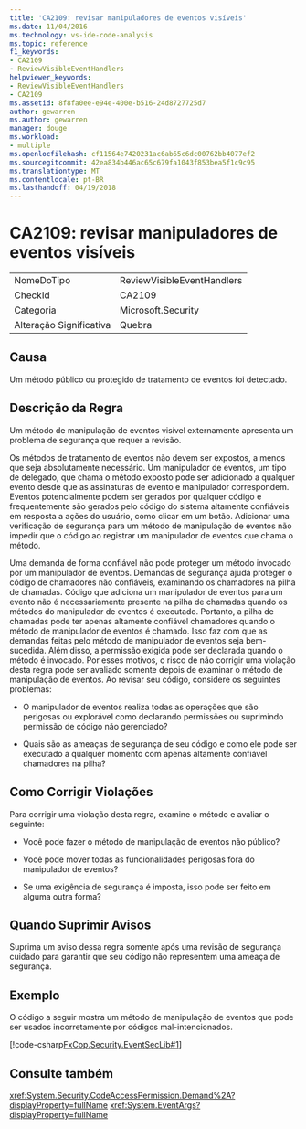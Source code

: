 ```yaml
---
title: 'CA2109: revisar manipuladores de eventos visíveis'
ms.date: 11/04/2016
ms.technology: vs-ide-code-analysis
ms.topic: reference
f1_keywords:
- CA2109
- ReviewVisibleEventHandlers
helpviewer_keywords:
- ReviewVisibleEventHandlers
- CA2109
ms.assetid: 8f8fa0ee-e94e-400e-b516-24d8727725d7
author: gewarren
ms.author: gewarren
manager: douge
ms.workload:
- multiple
ms.openlocfilehash: cf11564e7420231ac6ab65c6dc00762bb4077ef2
ms.sourcegitcommit: 42ea834b446ac65c679fa1043f853bea5f1c9c95
ms.translationtype: MT
ms.contentlocale: pt-BR
ms.lasthandoff: 04/19/2018
---
```

# <a name="ca2109-review-visible-event-handlers"></a>CA2109: revisar manipuladores de eventos visíveis
|||
|-|-|
|NomeDoTipo|ReviewVisibleEventHandlers|
|CheckId|CA2109|
|Categoria|Microsoft.Security|
|Alteração Significativa|Quebra|

## <a name="cause"></a>Causa
 Um método público ou protegido de tratamento de eventos foi detectado.

## <a name="rule-description"></a>Descrição da Regra
 Um método de manipulação de eventos visível externamente apresenta um problema de segurança que requer a revisão.

 Os métodos de tratamento de eventos não devem ser expostos, a menos que seja absolutamente necessário. Um manipulador de eventos, um tipo de delegado, que chama o método exposto pode ser adicionado a qualquer evento desde que as assinaturas de evento e manipulador correspondem. Eventos potencialmente podem ser gerados por qualquer código e frequentemente são gerados pelo código do sistema altamente confiáveis em resposta a ações do usuário, como clicar em um botão. Adicionar uma verificação de segurança para um método de manipulação de eventos não impedir que o código ao registrar um manipulador de eventos que chama o método.

 Uma demanda de forma confiável não pode proteger um método invocado por um manipulador de eventos. Demandas de segurança ajuda proteger o código de chamadores não confiáveis, examinando os chamadores na pilha de chamadas. Código que adiciona um manipulador de eventos para um evento não é necessariamente presente na pilha de chamadas quando os métodos do manipulador de eventos é executado. Portanto, a pilha de chamadas pode ter apenas altamente confiável chamadores quando o método de manipulador de eventos é chamado. Isso faz com que as demandas feitas pelo método de manipulador de eventos seja bem-sucedida. Além disso, a permissão exigida pode ser declarada quando o método é invocado. Por esses motivos, o risco de não corrigir uma violação desta regra pode ser avaliado somente depois de examinar o método de manipulação de eventos. Ao revisar seu código, considere os seguintes problemas:

-   O manipulador de eventos realiza todas as operações que são perigosas ou explorável como declarando permissões ou suprimindo permissão de código não gerenciado?

-   Quais são as ameaças de segurança de seu código e como ele pode ser executado a qualquer momento com apenas altamente confiável chamadores na pilha?

## <a name="how-to-fix-violations"></a>Como Corrigir Violações
 Para corrigir uma violação desta regra, examine o método e avaliar o seguinte:

-   Você pode fazer o método de manipulação de eventos não público?

-   Você pode mover todas as funcionalidades perigosas fora do manipulador de eventos?

-   Se uma exigência de segurança é imposta, isso pode ser feito em alguma outra forma?

## <a name="when-to-suppress-warnings"></a>Quando Suprimir Avisos
 Suprima um aviso dessa regra somente após uma revisão de segurança cuidado para garantir que seu código não representem uma ameaça de segurança.

## <a name="example"></a>Exemplo
 O código a seguir mostra um método de manipulação de eventos que pode ser usados incorretamente por códigos mal-intencionados.

 [!code-csharp[FxCop.Security.EventSecLib#1](../code-quality/codesnippet/CSharp/ca2109-review-visible-event-handlers_1.cs)]

## <a name="see-also"></a>Consulte também
 <xref:System.Security.CodeAccessPermission.Demand%2A?displayProperty=fullName> <xref:System.EventArgs?displayProperty=fullName>
